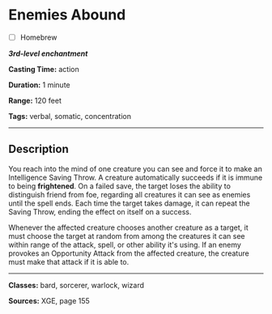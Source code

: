 # Enemies Abound

- [ ] Homebrew

***3rd-level enchantment***

**Casting Time:** action

**Duration:** 1 minute

**Range:** 120 feet

**Tags:** verbal, somatic, concentration

---

## Description
You reach into the mind of one creature you can see and force it to make an Intelligence Saving Throw.
A creature automatically succeeds if it is immune to being **frightened**.
On a failed save, the target loses the ability to distinguish friend from foe, regarding all creatures it can see as enemies until the spell ends.
Each time the target takes damage, it can repeat the Saving Throw, ending the effect on itself on a success.

Whenever the affected creature chooses another creature as a target, it must choose the target at random from among the creatures it can see within range of the attack, spell, or other ability it's using.
If an enemy provokes an Opportunity Attack from the affected creature, the creature must make that attack if it is able to.

---

**Classes:** bard, sorcerer, warlock, wizard

**Sources:** XGE, page 155
